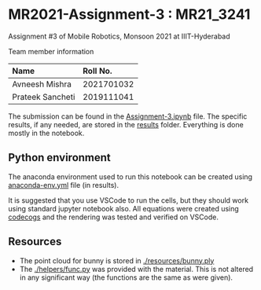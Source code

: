 # MR2021-Assignment-3 : MR21_3241

Assignment #3 of Mobile Robotics, Monsoon 2021 at IIIT-Hyderabad

Team member information

| Name | Roll No. |
| :--- | :--- |
| Avneesh Mishra | 2021701032 |
| Prateek Sancheti | 2019111041 |

The submission can be found in the [Assignment-3.ipynb](./Assignment-3.ipynb) file. The specific results, if any needed, are stored in the [results](./results/) folder. Everything is done mostly in the notebook.

## Python environment

The anaconda environment used to run this notebook can be created using [anaconda-env.yml](./results/anaconda-env.yml) file (in results).

It is suggested that you use VSCode to run the cells, but they should work using standard jupyter notebook also. All equations were created using [codecogs](https://www.codecogs.com/latex/eqneditor.php) and the rendering was tested and verified on VSCode.

## Resources

- The point cloud for bunny is stored in [./resources/bunny.ply](./resources/bunny.ply)
- The [./helpers/func.py](./helpers/func.py) was provided with the material. This is not altered in any significant way (the functions are the same as were given).
